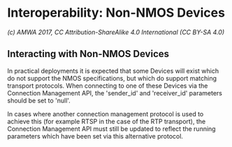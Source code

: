 # Interoperability: Non-NMOS Devices

_(c) AMWA 2017, CC Attribution-ShareAlike 4.0 International (CC BY-SA 4.0)_

## Interacting with Non-NMOS Devices

In practical deployments it is expected that some Devices will exist which do not support the NMOS specifications, but which do support matching transport protocols. When connecting to one of these Devices via the Connection Management API, the 'sender_id' and 'receiver_id' parameters should be set to 'null'.

In cases where another connection management protocol is used to achieve this (for example RTSP in the case of the RTP transport), the Connection Management API must still be updated to reflect the running parameters which have been set via this alternative protocol.
